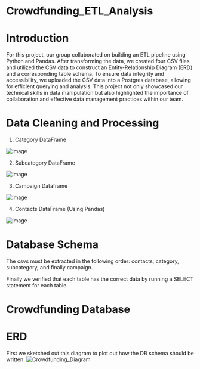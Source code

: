 # Crowdfunding_ETL_Analysis
# Introduction
For this project, our group collaborated on building an ETL pipeline using Python and Pandas. After transforming the data, we created four CSV files  and utilized the CSV data to construct an Entity-Relationship Diagram (ERD) and a corresponding table schema. To ensure data integrity and accessibility, we uploaded the CSV data into a Postgres database, allowing for efficient querying and analysis. This project not only showcased our technical skills in data manipulation but also highlighted the importance of collaboration and effective data management practices within our team.

# Data Cleaning and Processing 

1. Category DataFrame
   
![image](https://github.com/sarah-the-data-gal/crowdfunding_ETL_analysis/assets/159848624/dc00563a-323c-47f2-ae21-dc05b3f5601b)

2. Subcategory DataFrame
   
![image](https://github.com/sarah-the-data-gal/crowdfunding_ETL_analysis/assets/159848624/f083e3ea-0c79-4e9c-9d85-93a9b14585c7)

3. Campaign Dataframe
   
![image](https://github.com/sarah-the-data-gal/crowdfunding_ETL_analysis/assets/159848624/7df005ab-07d1-40b7-bd8a-b5b9af3138bc)

4. Contacts DataFrame (Using Pandas)
   
![image](https://github.com/sarah-the-data-gal/crowdfunding_ETL_analysis/assets/159848624/07ecab4b-be07-403e-b071-fcbca52ab037)


# Database Schema 
The csvs must be extracted in the following order: contacts, category, subcategory, and finally campaign. 

Finally we verified that each table has the correct data by running a SELECT statement for each table. 

# Crowdfunding Database 
# ERD
First we sketched out this diagram to plot out how the DB schema should be written:
![Crowdfunding_Diagram](https://github.com/sarah-the-data-gal/crowdfunding_ETL_analysis/assets/159952161/5ec45d28-eed1-4a90-8025-d9923789a734)



